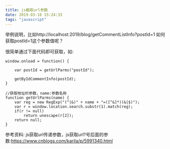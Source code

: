 ```yaml
---
title: js截取url参数
date: 2019-03-16 15:24:33
tags: "javascript"
---
```


举例说明，比如http://localhost:2019/blog/getCommentListInfo?postId=1
如何获取postId=1这个参数值呢？
<!--more-->
很简单通过下面代码即可获取，如:
```
window.onload = function() {

	var postId = getUrlParms("postId");

	getByIdCommentInfo(postId);
}

//获取地址栏参数，name:参数名称
function getUrlParms(name) {
	var reg = new RegExp("(^|&)" + name + "=([^&]*)(&|$)");
	var r = window.location.search.substr(1).match(reg);
	if(r != null)
		return unescape(r[2]);
	return null;
}

```

参考资料:
js获取url传递参数，js获取url?号后面的参数:https://www.cnblogs.com/karila/p/5991340.html
